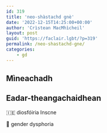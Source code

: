 ```yaml
---
id: 319
title: 'neo-shàstachd gnè'
date: '2022-12-15T14:25:00+00:00'
author: 'Crìstean MacMhìcheil'
layout: post
guid: 'https://faclair.lgbt/?p=319'
permalink: /neo-shastachd-gne/
categories:
    - gd
---
```


## Mìneachadh

## Eadar-theangachaidhean

&#x1f1ee;&#x1f1ea; diosfóiria Inscne

&#x1f3f4;&#xe0067;&#xe0062;&#xe0065;&#xe006e;&#xe0067;&#xe007f; gender dysphoria